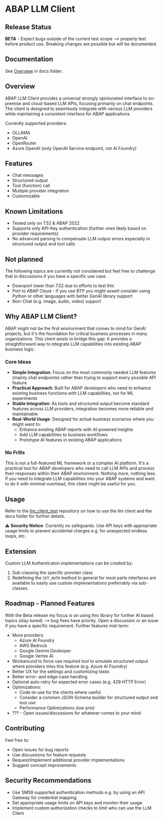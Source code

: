 # ABAP LLM Client

## Release Status
**BETA** - Expect bugs outside of the current test scope --> properly test before product use. Breaking changes are possible but will be documented.

## Documentation
See [Overview](docs/Overview.md) in docs folder.

## Overview
ABAP LLM Client provides a universal strongly opinionated interface to on-premise and cloud-based LLM APIs, focusing primarily on chat endpoints. 
The client is designed to seamlessly integrate with various LLM providers while maintaining a consistent interface for ABAP applications.

Currently supported providers:
- OLLAMA
- OpenAI
- OpenRouter
- Azure OpenAI (only OpenAI Service endpoint, not AI Foundry)

## Features
- Chat messages
- Structured output
- Tool (function) call
- Multiple provider integration
- Customizable

## Known Limitations
- Tested only on 7.52 & ABAP 2022
- Supports only API-Key authentication (further ones likely based on provider requirements)
- No advanced parsing to compensate LLM output errors especially in structured output and tool calls

## Not planned
The following topics are currently not considered but feel free to challenge that in discussions if you have a specific use case.
- Downport lower than 7.52 due to efforts to test this
- Port to ABAP Cloud - if you use BTP you might aswell consider using Python or other languages with better GenAI library support
- Non-Chat (e.g. image, audio, video) support

## Why ABAP LLM Client?
ABAP might not be the first environment that comes to mind for GenAI projects, but it's the foundation for critical business processes in many organizations. This client exists to bridge this gap: 
It provides a straightforward way to integrate LLM capabilities into existing ABAP business logic.

### Core Ideas
- **Simple Integration**: Focus on the most commonly needed LLM features (mainly chat endpoints) rather than trying to support every possible API feature
- **Practical Approach**: Built for ABAP developers who need to enhance existing business functions with LLM capabilities, not for ML experiments
- **Stable Integration**: As tools and structured output become standard features across LLM providers, integration becomes more reliable and maintainable
- **Real-World Usage**: Designed for actual business scenarios where you might want to:
  - Enhance existing ABAP reports with AI-powered insights
  - Add LLM capabilities to business workflows
  - Prototype AI features in existing ABAP applications

### No Frills
This is not a full-featured ML framework or a complex AI platform. It's a practical tool for ABAP developers who need to call LLM APIs and process their responses within their ABAP environment.
Nothing more, nothing less. If you need to integrate LLM capabilities into your ABAP systems and want to do it with minimal overhead, this client might be useful for you.

## Usage
Refer to the [llm_client_test](https://github.com/abap-ai/llm_client_tests) repository on how to use the llm client and the docs folder for further details.

⚠️ **Security Notice**: Currently no safeguards. Use API keys with appropriate usage limits to prevent accidental charges e.g. for unexpected endless loops, etc.

## Extension
Custom LLM Authenticaton implementations can be created by:
1. Sub-classing the specific provider class
2. Redefining the `SET_AUTH` method
In general for most parts interfaces are available to easily use custom implementations preferrably via sub-classes.

## Roadmap - Planned Features
With the Beta release my focus is on using this library for further AI based topics (stay tuned) --> bug fixes have priority. Open a discussion or an issue if you have a specific requirement. 
Further features mid-term:
- More providers:
  - Azure AI Foundry
  - AWS Bedrock
  - Google Gemini Devleoper
  - Google Vertex AI
- Workaround to force use required tool to simulate structured output where providers miss this feature (e.g. Azure AI Foundry)
- Better UX for the settings and customizing tasks
- Better error- and edge-case handling
- Optional auto-retry for expected error cases (e.g. 429 HTTP Error)
- Optimizations:
  - Code re-use for the clients where useful
  - Consider a common JSON-Schema builder for structured output and tool use
  - Performance Optimizations (low prio)
- ??? - Open issues/discussions for whatever comes to your mind

## Contributing
Feel free to:
- Open issues for bug reports
- Use discussions for feature requests
- Request/Implement additional provider implementations
- Suggest concept improvements

## Security Recommendations
- Use SM59 supported authentication methods e.g. by using an API Gateway for credential mapping
- Set appropriate usage limits on API keys and monitor their usage
- Implement custom authorization checks to limit who can use the LLM Client